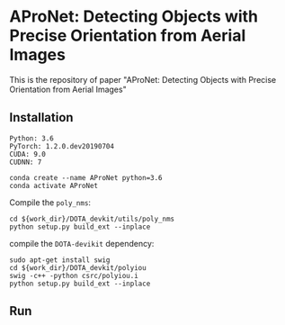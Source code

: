 # AProNet: Detecting Objects with Precise Orientation from Aerial Images
This is the repository of paper "AProNet: Detecting Objects with Precise Orientation from Aerial Images"
## Installation
    Python: 3.6  
    PyTorch: 1.2.0.dev20190704  
    CUDA: 9.0  
    CUDNN: 7  

    conda create --name AProNet python=3.6
    conda activate AProNet
    
Compile the `poly_nms`:    

    cd ${work_dir}/DOTA_devkit/utils/poly_nms  
    python setup.py build_ext --inplace  

compile the `DOTA-devikit` dependency:   

    sudo apt-get install swig  
    cd ${work_dir}/DOTA_devkit/polyiou  
    swig -c++ -python csrc/polyiou.i  
    python setup.py build_ext --inplace  

## Run

